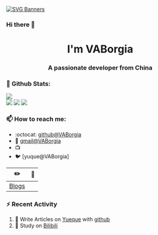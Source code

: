 [![SVG Banners](https://svg-banners.vercel.app/api?type=origin&text1=Welcom💖&width=1000&height=400)](https://github.com/Akshay090/svg-banners)
### Hi there 👋

<h1 align="center">I'm VABorgia</h1>
<h3 align="center">A passionate developer from China</h3>

### 🌈 Github Stats:
<a href="https://count.getloli.com"><img align="center" src="https://count.getloli.com/get/@VABorgia?theme=rule34"></a><br>
<img src = "https://github-readme-stats.vercel.app/api?username=VABorgia&bg_color=30,e96443,904e95&title_color=fff&text_color=fff">
<img src = "http://github-readme-streak-stats.herokuapp.com?user=VABorgia&theme=dracula">
<img src = "https://github-profile-summary-cards.vercel.app/api/cards/profile-details?username=VABorgia&theme=monokai">

### 📫 How to reach me:
- :octocat: [github@VABorgia](https://github.com/VABorgia)
- :email: [gmail@VABorgia](mailto:2727437421@qq.com)
- :tv:
- :bird: [yuque@VABorgia]


| :pencil2: | :book:  |
| --- | --- |
| [Blogs](https://VABorgia.github.io/) | 

### ⚡ Recent Activity
<!--START_SECTION:activity-->
1. 🍭 Write Articles on [Yueque](https://www.yuque.com/VABorgia/java) with [github](https://github.com/VABorgia/)
2. 🍹 Study on [Bilibili](https://www.bilibili.com/)
<!--END_SECTION:activity-->

<!--
**VABorgia/VABorgia** is a ✨ _special_ ✨ repository because its `README.md` (this file) appears on your GitHub profile.

Here are some ideas to get you started:

- 🔭 I’m currently working on ...
- 🌱 I’m currently learning ...
- 👯 I’m looking to collaborate on ...
- 🤔 I’m looking for help with ...
- 💬 Ask me about ...
- 📫 How to reach me: ...
- 😄 Pronouns: ...
- ⚡ Fun fact: ...
-->
